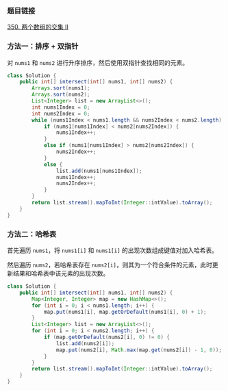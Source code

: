 ### 题目链接
[350. 两个数组的交集 II](https://leetcode.cn/problems/intersection-of-two-arrays-ii)

### 方法一：排序 + 双指针
对 `nums1` 和 `nums2` 进行升序排序，然后使用双指针查找相同的元素。

```Java
class Solution {
    public int[] intersect(int[] nums1, int[] nums2) {
        Arrays.sort(nums1);
        Arrays.sort(nums2);
        List<Integer> list = new ArrayList<>();
        int nums1Index = 0;
        int nums2Index = 0;
        while (nums1Index < nums1.length && nums2Index < nums2.length) {
            if (nums1[nums1Index] < nums2[nums2Index]) {
                nums1Index++;
            }
            else if (nums1[nums1Index] > nums2[nums2Index]) {
                nums2Index++;
            }
            else {
                list.add(nums1[nums1Index]);
                nums1Index++;
                nums2Index++;
            }
        }
        return list.stream().mapToInt(Integer::intValue).toArray();
    }
}
```

### 方法二：哈希表
首先遍历 `nums1`，将 `nums1[i]` 和 `nums1[i]` 的出现次数组成键值对加入哈希表。

然后遍历 `nums2`，若哈希表存在 `nums2[i]`，则其为一个符合条件的元素，此时更新结果和哈希表中该元素的出现次数。

```Java
class Solution {
    public int[] intersect(int[] nums1, int[] nums2) {
        Map<Integer, Integer> map = new HashMap<>();
        for (int i = 0; i < nums1.length; i++) {
            map.put(nums1[i], map.getOrDefault(nums1[i], 0) + 1);
        }
        List<Integer> list = new ArrayList<>();
        for (int i = 0; i < nums2.length; i++) {
            if (map.getOrDefault(nums2[i], 0) != 0) {
                list.add(nums2[i]);
                map.put(nums2[i], Math.max(map.get(nums2[i]) - 1, 0));
            }
        }
        return list.stream().mapToInt(Integer::intValue).toArray();
    }
}
```